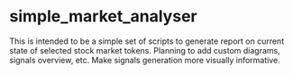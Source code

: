 # simple_market_analyser
This is intended to be a simple set of scripts to generate report on current state of selected stock market tokens. Planning to add custom diagrams, signals overview, etc. Make signals generation more visually informative.
